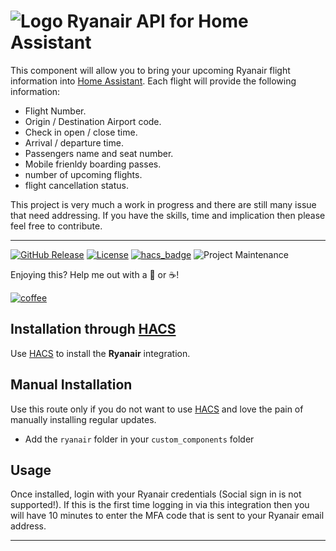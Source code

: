 # ![Logo](https://github.com/jampez77/Ryanair/blob/main/logo.png "Ryanair Logo") Ryanair API for Home Assistant

This component will allow you to bring your upcoming Ryanair flight information into [Home Assistant](https://www.home-assistant.io/). Each flight will provide the following information:

* Flight Number.
* Origin / Destination Airport code.
* Check in open / close time.
* Arrival / departure time.
* Passengers name and seat number.
* Mobile frienldy boarding passes.
* number of upcoming flights.
* flight cancellation status.

This project is very much a work in progress and there are still many issue that need addressing. If you have the skills, time and implication then please feel free to contribute.


---

[![GitHub Release][releases-shield]][releases]
[![License][license-shield]](LICENSE.md)
[![hacs_badge](https://img.shields.io/badge/HACS-Default-orange.svg?style=for-the-badge)](https://github.com/custom-components/hacs)
![Project Maintenance][maintenance-shield]


Enjoying this? Help me out with a :beers: or :coffee:!

[![coffee](https://www.buymeacoffee.com/assets/img/custom_images/black_img.png)](https://www.buymeacoffee.com/jampez77)


## Installation through [HACS](https://hacs.xyz/)
Use [HACS](https://hacs.xyz/) to install the **Ryanair** integration.

## Manual Installation
Use this route only if you do not want to use [HACS](https://hacs.xyz/) and love the pain of manually installing regular updates.
* Add the `ryanair` folder in your `custom_components` folder

## Usage

Once installed, login with your Ryanair credentials (Social sign in is not supported!). If this is the first time logging in via this integration then you will have 10 minutes to enter the MFA code that is sent to your Ryanair email address.

---

[commits-shield]: https://img.shields.io/github/commit-activity/y/jampez77/Ryanairs.svg?style=for-the-badge
[commits]: https://github.com/jampez77/Ryanair/commits/main
[license-shield]: https://img.shields.io/github/license/jampez77/Ryanair.svg?style=for-the-badge
[maintenance-shield]: https://img.shields.io/badge/Maintainer-Jamie%20Nandhra--Pezone-blue
[releases-shield]: https://img.shields.io/github/v/release/jampez77/Ryanair.svg?style=for-the-badge
[releases]: https://github.com/jampez77/Ryanair/releases 

